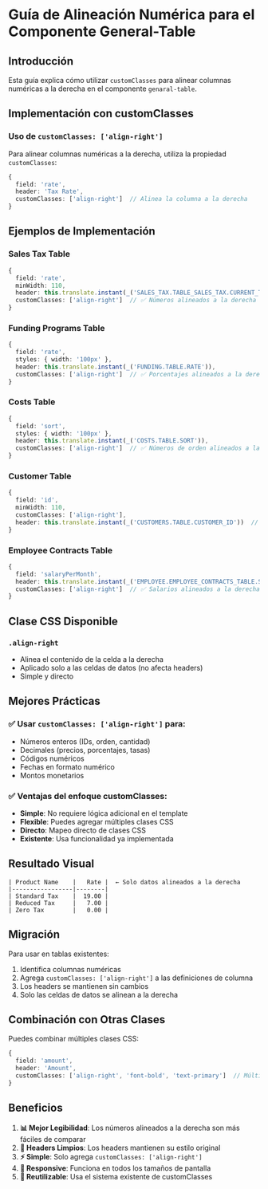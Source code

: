 # Guía de Alineación Numérica para el Componente General-Table

## Introducción
Esta guía explica cómo utilizar `customClasses` para alinear columnas numéricas a la derecha en el componente `genaral-table`.

## Implementación con customClasses

### Uso de `customClasses: ['align-right']`
Para alinear columnas numéricas a la derecha, utiliza la propiedad `customClasses`:

```typescript
{
  field: 'rate',
  header: 'Tax Rate',
  customClasses: ['align-right']  // Alinea la columna a la derecha
}
```

## Ejemplos de Implementación

### Sales Tax Table
```typescript
{
  field: 'rate',
  minWidth: 110,
  header: this.translate.instant(_('SALES_TAX.TABLE_SALES_TAX.CURRENT_TAX_RATE')),
  customClasses: ['align-right']  // ✅ Números alineados a la derecha
}
```

### Funding Programs Table
```typescript
{
  field: 'rate',
  styles: { width: '100px' },
  header: this.translate.instant(_('FUNDING.TABLE.RATE')),
  customClasses: ['align-right']  // ✅ Porcentajes alineados a la derecha
}
```

### Costs Table
```typescript
{
  field: 'sort',
  styles: { width: '100px' },
  header: this.translate.instant(_('COSTS.TABLE.SORT')),
  customClasses: ['align-right']  // ✅ Números de orden alineados a la derecha
}
```

### Customer Table
```typescript
{
  field: 'id',
  minWidth: 110,
  customClasses: ['align-right'],
  header: this.translate.instant(_('CUSTOMERS.TABLE.CUSTOMER_ID'))  // ✅ IDs alineados a la derecha
}
```

### Employee Contracts Table
```typescript
{
  field: 'salaryPerMonth',
  header: this.translate.instant(_('EMPLOYEE.EMPLOYEE_CONTRACTS_TABLE.SALARY_PER_MONTH')),
  customClasses: ['align-right']  // ✅ Salarios alineados a la derecha
}
```

## Clase CSS Disponible

### `.align-right`
- Alinea el contenido de la celda a la derecha
- Aplicado solo a las celdas de datos (no afecta headers)
- Simple y directo

## Mejores Prácticas

### ✅ Usar `customClasses: ['align-right']` para:
- Números enteros (IDs, orden, cantidad)
- Decimales (precios, porcentajes, tasas)
- Códigos numéricos
- Fechas en formato numérico
- Montos monetarios

### ✅ Ventajas del enfoque customClasses:
- **Simple**: No requiere lógica adicional en el template
- **Flexible**: Puedes agregar múltiples clases CSS
- **Directo**: Mapeo directo de clases CSS
- **Existente**: Usa funcionalidad ya implementada

## Resultado Visual

```
| Product Name    |   Rate |  ← Solo datos alineados a la derecha
|-----------------|--------|
| Standard Tax    |  19.00 |
| Reduced Tax     |   7.00 |
| Zero Tax        |   0.00 |
```

## Migración

Para usar en tablas existentes:

1. Identifica columnas numéricas
2. Agrega `customClasses: ['align-right']` a las definiciones de columna
3. Los headers se mantienen sin cambios
4. Solo las celdas de datos se alinean a la derecha

## Combinación con Otras Clases

Puedes combinar múltiples clases CSS:

```typescript
{
  field: 'amount',
  header: 'Amount',
  customClasses: ['align-right', 'font-bold', 'text-primary']  // Múltiples clases
}
```

## Beneficios

1. **📊 Mejor Legibilidad**: Los números alineados a la derecha son más fáciles de comparar
2. **🎨 Headers Limpios**: Los headers mantienen su estilo original
3. **⚡ Simple**: Solo agrega `customClasses: ['align-right']`
4. **📱 Responsive**: Funciona en todos los tamaños de pantalla
5. **🔧 Reutilizable**: Usa el sistema existente de customClasses
